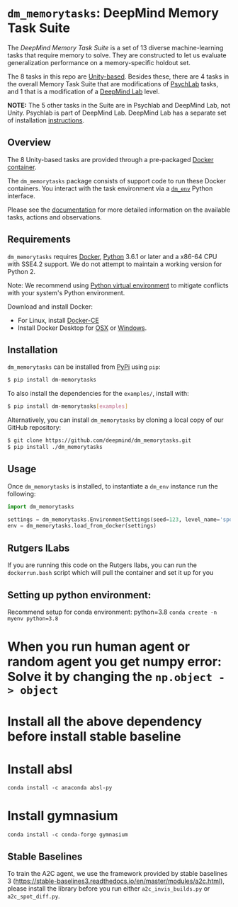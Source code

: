 # `dm_memorytasks`: DeepMind Memory Task Suite

The *DeepMind Memory Task Suite* is a set of 13 diverse machine-learning tasks
that require memory to solve. They are constructed to let us evaluate
generalization performance on a memory-specific holdout set.

The 8 tasks in this repo are [Unity-based](http://unity3d.com/). Besides these,
there are 4 tasks in the overall Memory Task Suite that are modifications of
[PsychLab](https://github.com/deepmind/lab/tree/master/game_scripts/levels/contributed/psychlab)
tasks, and 1 that is a modification of a
[DeepMind Lab](https://github.com/deepmind/lab) level.

**NOTE:** The 5 other tasks in the Suite are in Psychlab and DeepMind Lab, not
Unity. Psychlab is part of DeepMind Lab. DeepMind Lab has a separate set of
installation [instructions](https://github.com/deepmind/lab).

## Overview

The 8 Unity-based tasks are provided through a pre-packaged
[Docker container](http://www.docker.com).

The `dm_memorytasks` package consists of support code to run these Docker
containers. You interact with the task environment via a
[`dm_env`](http://www.github.com/deepmind/dm_env) Python interface.

Please see the [documentation](docs/index.md) for more detailed information on
the available tasks, actions and observations.

## Requirements

`dm_memorytasks` requires [Docker](https://www.docker.com),
[Python](https://www.python.org/) 3.6.1 or later and a x86-64 CPU with SSE4.2
support. We do not attempt to maintain a working version for Python 2.

Note: We recommend using
[Python virtual environment](https://docs.python.org/3/tutorial/venv.html) to
mitigate conflicts with your system's Python environment.

Download and install Docker:

*   For Linux, install [Docker-CE](https://docs.docker.com/install/)
*   Install Docker Desktop for
    [OSX](https://docs.docker.com/docker-for-mac/install/) or
    [Windows](https://docs.docker.com/docker-for-windows/install/).

## Installation

`dm_memorytasks` can be installed from
[PyPi](https://pypi.org/project/dm-memorytasks/) using `pip`:

```bash
$ pip install dm-memorytasks
```

To also install the dependencies for the `examples/`, install with:

```bash
$ pip install dm-memorytasks[examples]
```

Alternatively, you can install `dm_memorytasks` by cloning a local copy of our
GitHub repository:

```bash
$ git clone https://github.com/deepmind/dm_memorytasks.git
$ pip install ./dm_memorytasks
```

## Usage

Once `dm_memorytasks` is installed, to instantiate a `dm_env` instance run the
following:

```python
import dm_memorytasks

settings = dm_memorytasks.EnvironmentSettings(seed=123, level_name='spot_diff_train')
env = dm_memorytasks.load_from_docker(settings)
```

## Rutgers ILabs
If you are running this code on the Rutgers Ilabs, you can run the `dockerrun.bash` script which will pull the container and set it up for you

## Setting up python environment:
Recommend setup for conda environment: python=3.8
`conda create -n myenv python=3.8`
# When you run human agent or random agent you get numpy error: Solve it by changing the `np.object -> object` 
# Install all the above dependency before install stable baseline
# Install absl 
`conda install -c anaconda absl-py`
# Install gymnasium 
`conda install -c conda-forge gymnasium`


## Stable Baselines
To train the A2C agent, we use the framework provided by stable baselines 3 (https://stable-baselines3.readthedocs.io/en/master/modules/a2c.html), please install the library before you run either `a2c_invis_builds.py` or `a2c_spot_diff.py`.
